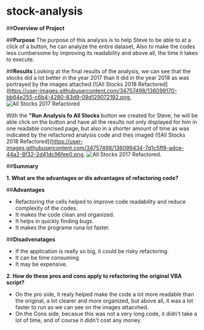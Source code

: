 # **stock-analysis**

##**Overview of Project**

##**Purpose**
The purpose of this analysis is to help Steve to be able to at a click of a button, he can analyze the entire dataset, Also to make the codes less cumbersome by improving its readability and above all, the time it takes to execute.

##**Results**
Looking at the final results of the analysis, we can see that the stocks did a lot better in the year 2017 than it did in the year 2018 as was portrayed by the images attached.(![All Stocks 2018 Refactored](https://user-images.githubusercontent.com/34757498/136099170-bb64e255-c6b4-4280-83d9-09d129072192.png, ![All Stocks 2017 Refactored](https://user-images.githubusercontent.com/34757498/136099833-2930bacb-f53b-4b3e-b60c-cbe28d111341.png)

 With the **"Run Analysis fo All Stocks** button we created for Steve, he will be able click on the button and have all the results not only displayed for him in one readable concised page, but also in a shorter amount of time as was indicated by the refactored analysis code and thes imaged (![All Stocks 2018 Refactored](https://user-images.githubusercontent.com/34757498/136099434-7d1c5ff8-adce-44a2-8f32-2d41dc96fee0.png, ![All Stocks 2017 Refactored](https://user-images.githubusercontent.com/34757498/136099849-a9a751d9-a1ce-48cf-8394-51a512025a00.png).

##**Summary**

**1. What are the advantages or dis advantages of refactoring code?**

##**Advantages**
- Refactoring the cells helped to improve code readability and reduce complexity of the codes.
- It makes the code clean and organized.
- It helps in quickly finding bugs.
- It makes the programe runa lot faster.

##**Disadvenatages**
- If the application is really so big, it could be risky refactoring.
- It can be time consuming
- It may be expensive.

**2. How do these pros and cons apply to refactoring the original VBA script?**

- On the pro side, it realy helped make the code a lot more readable than the original, a lot clearer and more organized, but above all, it was a lot faster to run as we can see on the images attacvhed.
- On the Cons side, becasue this was not a very long code, it didn't take a lot of time, and of course it didn't cost any money.


